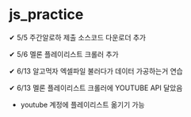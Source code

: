 # js_practice


✔   5/5 주간알로하 제출 소스코드 다운로더 추가

✔   5/6 멜론 플레이리스트 크롤러 추가

✔   6/13 알고먹자 엑셀파일 불러다가 데이터 가공하는거 연습

✔   6/13 멜론 플레이리스트 크롤러에 YOUTUBE API 달았음 
   - youtube 계정에 플레이리스트 옮기기 가능

